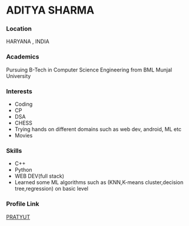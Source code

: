 # ADITYA SHARMA

### Location

HARYANA , INDIA

### Academics

Pursuing B-Tech in Computer Science Engineering from BML Munjal University

### Interests

- Coding
- CP
- DSA
- CHESS
- Trying hands on different domains such as web dev, android, ML etc
- Movies

### Skills

- C++
- Python
- WEB DEV(full stack)
- Learned some ML algorithms such as (KNN,K-means cluster,decision tree,regression) on basic level

### Profile Link

[PRATYUT](https://github.com/PratyutCS)
